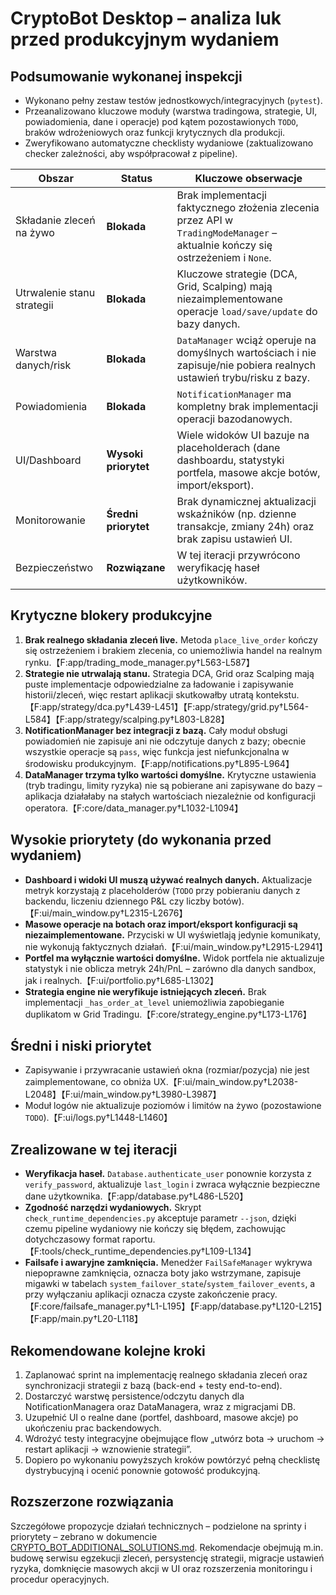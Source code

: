 # CryptoBot Desktop – analiza luk przed produkcyjnym wydaniem

## Podsumowanie wykonanej inspekcji
- Wykonano pełny zestaw testów jednostkowych/integracyjnych (`pytest`).
- Przeanalizowano kluczowe moduły (warstwa tradingowa, strategie, UI, powiadomienia, dane i operacje) pod kątem pozostawionych `TODO`, braków wdrożeniowych oraz funkcji krytycznych dla produkcji.
- Zweryfikowano automatyczne checklisty wydaniowe (zaktualizowano checker zależności, aby współpracował z pipeline).

| Obszar | Status | Kluczowe obserwacje |
| --- | --- | --- |
| Składanie zleceń na żywo | **Blokada** | Brak implementacji faktycznego złożenia zlecenia przez API w `TradingModeManager` – aktualnie kończy się ostrzeżeniem i `None`. |
| Utrwalenie stanu strategii | **Blokada** | Kluczowe strategie (DCA, Grid, Scalping) mają niezaimplementowane operacje `load/save/update` do bazy danych. |
| Warstwa danych/risk | **Blokada** | `DataManager` wciąż operuje na domyślnych wartościach i nie zapisuje/nie pobiera realnych ustawień trybu/risku z bazy. |
| Powiadomienia | **Blokada** | `NotificationManager` ma kompletny brak implementacji operacji bazodanowych. |
| UI/Dashboard | **Wysoki priorytet** | Wiele widoków UI bazuje na placeholderach (dane dashboardu, statystyki portfela, masowe akcje botów, import/eksport). |
| Monitorowanie | **Średni priorytet** | Brak dynamicznej aktualizacji wskaźników (np. dzienne transakcje, zmiany 24h) oraz brak zapisu ustawień UI. |
| Bezpieczeństwo | **Rozwiązane** | W tej iteracji przywrócono weryfikację haseł użytkowników. |

## Krytyczne blokery produkcyjne
1. **Brak realnego składania zleceń live.** Metoda `place_live_order` kończy się ostrzeżeniem i brakiem zlecenia, co uniemożliwia handel na realnym rynku.【F:app/trading_mode_manager.py†L563-L587】
2. **Strategie nie utrwalają stanu.** Strategia DCA, Grid oraz Scalping mają puste implementacje odpowiedzialne za ładowanie i zapisywanie historii/zleceń, więc restart aplikacji skutkowałby utratą kontekstu.【F:app/strategy/dca.py†L439-L451】【F:app/strategy/grid.py†L564-L584】【F:app/strategy/scalping.py†L803-L828】
3. **NotificationManager bez integracji z bazą.** Cały moduł obsługi powiadomień nie zapisuje ani nie odczytuje danych z bazy; obecnie wszystkie operacje są `pass`, więc funkcja jest niefunkcjonalna w środowisku produkcyjnym.【F:app/notifications.py†L895-L964】
4. **DataManager trzyma tylko wartości domyślne.** Krytyczne ustawienia (tryb tradingu, limity ryzyka) nie są pobierane ani zapisywane do bazy – aplikacja działałaby na stałych wartościach niezależnie od konfiguracji operatora.【F:core/data_manager.py†L1032-L1094】

## Wysokie priorytety (do wykonania przed wydaniem)
- **Dashboard i widoki UI muszą używać realnych danych.** Aktualizacje metryk korzystają z placeholderów (`TODO` przy pobieraniu danych z backendu, liczeniu dziennego P&L czy liczby botów).【F:ui/main_window.py†L2315-L2676】
- **Masowe operacje na botach oraz import/eksport konfiguracji są niezaimplementowane.** Przyciski w UI wyświetlają jedynie komunikaty, nie wykonują faktycznych działań.【F:ui/main_window.py†L2915-L2941】
- **Portfel ma wyłącznie wartości domyślne.** Widok portfela nie aktualizuje statystyk i nie oblicza metryk 24h/PnL – zarówno dla danych sandbox, jak i realnych.【F:ui/portfolio.py†L685-L1302】
- **Strategia engine nie weryfikuje istniejących zleceń.** Brak implementacji `_has_order_at_level` uniemożliwia zapobieganie duplikatom w Grid Tradingu.【F:core/strategy_engine.py†L173-L176】

## Średni i niski priorytet
- Zapisywanie i przywracanie ustawień okna (rozmiar/pozycja) nie jest zaimplementowane, co obniża UX.【F:ui/main_window.py†L2038-L2048】【F:ui/main_window.py†L3980-L3987】
- Moduł logów nie aktualizuje poziomów i limitów na żywo (pozostawione `TODO`).【F:ui/logs.py†L1448-L1460】

## Zrealizowane w tej iteracji
- **Weryfikacja haseł.** `Database.authenticate_user` ponownie korzysta z `verify_password`, aktualizuje `last_login` i zwraca wyłącznie bezpieczne dane użytkownika.【F:app/database.py†L486-L520】
- **Zgodność narzędzi wydaniowych.** Skrypt `check_runtime_dependencies.py` akceptuje parametr `--json`, dzięki czemu pipeline wydaniowy nie kończy się błędem, zachowując dotychczasowy format raportu.【F:tools/check_runtime_dependencies.py†L109-L134】
- **Failsafe i awaryjne zamknięcia.** Menedżer `FailSafeManager` wykrywa niepoprawne zamknięcia, oznacza boty jako wstrzymane, zapisuje migawki w tabelach `system_failover_state`/`system_failover_events`, a przy wyłączaniu aplikacji oznacza czyste zakończenie pracy.【F:core/failsafe_manager.py†L1-L195】【F:app/database.py†L120-L215】【F:app/main.py†L20-L118】

## Rekomendowane kolejne kroki
1. Zaplanować sprint na implementację realnego składania zleceń oraz synchronizacji strategii z bazą (back-end + testy end-to-end).
2. Dostarczyć warstwę persistence/odczytu danych dla NotificationManagera oraz DataManagera, wraz z migracjami DB.
3. Uzupełnić UI o realne dane (portfel, dashboard, masowe akcje) po ukończeniu prac backendowych.
4. Wdrożyć testy integracyjne obejmujące flow „utwórz bota → uruchom → restart aplikacji → wznowienie strategii”.
5. Dopiero po wykonaniu powyższych kroków powtórzyć pełną checklistę dystrybucyjną i ocenić ponownie gotowość produkcyjną.

## Rozszerzone rozwiązania

Szczegółowe propozycje działań technicznych – podzielone na sprinty i priorytety –
zebrano w dokumencie [CRYPTO_BOT_ADDITIONAL_SOLUTIONS.md](CRYPTO_BOT_ADDITIONAL_SOLUTIONS.md).
Rekomendacje obejmują m.in. budowę serwisu egzekucji zleceń, persystencję
strategii, migracje ustawień ryzyka, domknięcie masowych akcji w UI oraz
rozszerzenia monitoringu i procedur operacyjnych.
